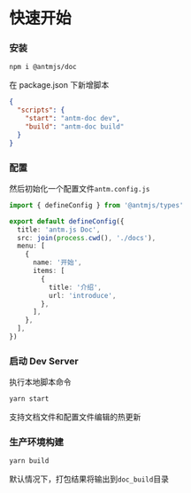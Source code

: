 # 快速开始

### 安装

```bash
npm i @antmjs/doc
```

在 package.json 下新增脚本

```json
{
  "scripts": {
    "start": "antm-doc dev",
    "build": "antm-doc build"
  }
}
```

### 配置

然后初始化一个配置文件`antm.config.js`

```ts
import { defineConfig } from '@antmjs/types'

export default defineConfig({
  title: 'antm.js Doc',
  src: join(process.cwd(), './docs'),
  menu: [
    {
      name: '开始',
      items: [
        {
          title: '介绍',
          url: 'introduce',
        },
      ],
    },
  ],
})
```

### 启动 Dev Server

执行本地脚本命令

```bash
yarn start
```

支持文档文件和配置文件编辑的热更新

### 生产环境构建

```bash
yarn build
```

默认情况下，打包结果将输出到`doc_build`目录
